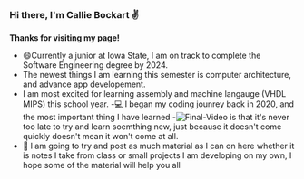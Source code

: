 ### Hi there, I'm Callie Bockart :v:

**Thanks for visiting my page!**

- 😄Currently a junior at Iowa State, I am on track to complete the Software Engineering degree by 2024.
- The newest things I am learning this semester is computer architecture, and advance app developement.
- I am most excited for learning assembly and machine langauge (VHDL MIPS) this school year.
-💻 I began my coding jounrey back in 2020, and the most important thing I have learned 
-![Final-Video](https://user-images.githubusercontent.com/67283232/187265916-56a46326-d5b5-4b5a-acdf-af36600af09d.gif)
is that it's never too late to try and learn soemthing new, just because it doesn't come quickly doesn't mean it won't come at all.
- 📝 I am going to try and post as much material as I can on here whether it is notes I take from class or small projects I am developing on my own, I hope some of the material will help you all
 



